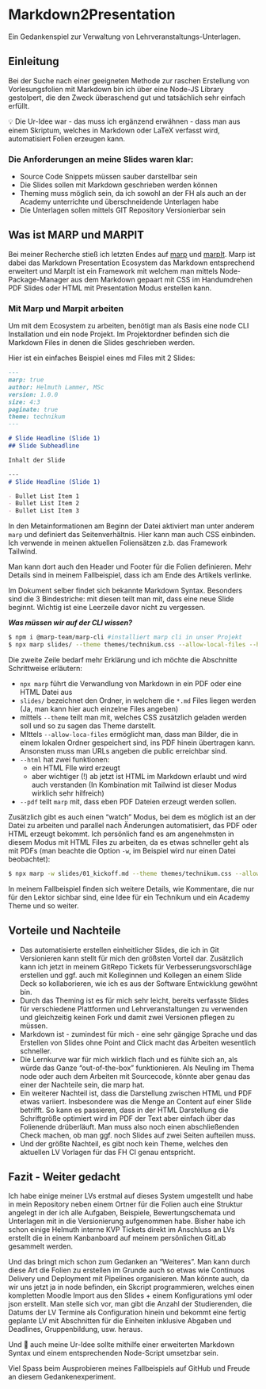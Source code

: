 # Markdown2Presentation

Ein Gedankenspiel zur Verwaltung von Lehrveranstaltungs-Unterlagen.

## Einleitung

Bei der Suche nach einer geeigneten Methode zur raschen Erstellung von Vorlesungsfolien mit Markdown bin ich über eine Node-JS Library gestolpert, die den Zweck überaschend gut und tatsächlich sehr einfach erfüllt.

<aside>
💡 Die Ur-Idee war - das muss ich ergänzend erwähnen - dass man aus einem Skriptum, welches in Markdown oder LaTeX verfasst wird, automatisiert Folien erzeugen kann.

</aside>

### Die Anforderungen an meine Slides waren klar:

- Source Code Snippets müssen sauber darstellbar sein
- Die Slides sollen mit Markdown geschrieben werden können
- Theming muss möglich sein, da ich sowohl an der FH als auch an der Academy unterrichte und überschneidende Unterlagen habe
- Die Unterlagen sollen mittels GIT Repository Versionierbar sein

## Was ist MARP und MARPIT

Bei meiner Recherche stieß ich letzten Endes auf [marp](https://marp.app/) und [marpIt](https://marpit.marp.app/markdown). Marp ist dabei das Markdown Presentation Ecosystem das Markdown entsprechend erweitert und MarpIt ist ein Framework mit welchem man mittels Node-Package-Manager aus dem Markdown gepaart mit CSS im Handumdrehen PDF Slides oder HTML mit Presentation Modus erstellen kann.

### Mit Marp und Marpit arbeiten

Um mit dem Ecosystem zu arbeiten, benötigt man als Basis eine node CLI Installation und ein node Projekt. Im Projektordner befinden sich die Markdown Files in denen die Slides geschrieben werden.

Hier ist ein einfaches Beispiel eines md Files mit 2 Slides:

```markdown
---
marp: true
author: Helmuth Lammer, MSc
version: 1.0.0
size: 4:3
paginate: true
theme: technikum
---

# Slide Headline (Slide 1)
## Slide Subheadline

Inhalt der Slide

---
# Slide Headline (Slide 1)

- Bullet List Item 1
- Bullet List Item 2
- Bullet List Item 3
```

In den Metainformationen am Beginn der Datei aktiviert man unter anderem `marp` und definiert das Seitenverhältnis. Hier kann man auch CSS einbinden. Ich verwende in meinen aktuellen Foliensätzen z.b. das Framework Tailwind.

Man kann dort auch den Header und Footer für die Folien definieren. Mehr Details sind in meinem Fallbeispiel, dass ich am Ende des Artikels verlinke.

Im Dokument selber findet sich bekannte Markdown Syntax. Besonders sind die 3 Bindestriche: mit diesen teilt man mit, dass eine neue Slide beginnt. Wichtig ist eine Leerzeile davor nicht zu vergessen.

***Was müssen wir auf der CLI wissen?***

```bash
$ npm i @marp-team/marp-cli #installiert marp cli in unser Projekt
$ npx marp slides/ --theme themes/technikum.css --allow-local-files --html --pdf
```

Die zweite Zeile bedarf mehr Erklärung und ich möchte die Abschnitte Schrittweise erläutern:

- `npx marp` führt die Verwandlung von Markdown in ein PDF oder eine HTML Datei aus
- `slides/` bezeichnet den Ordner, in welchem die `*.md` Files liegen werden (Ja, man kann hier auch einzelne Files angeben)
- mittels `--theme` teilt man mit, welches CSS zusätzlich geladen werden soll und so zu sagen das Theme darstellt.
- MIttels `--allow-loca-files` ermöglicht man, dass man Bilder, die in einem lokalen Ordner gespeichert sind, ins PDF hinein übertragen kann. Ansonsten muss man URLs angeben die public erreichbar sind.
- `--html` hat zwei funktionen:
    - ein HTML FIle wird erzeugt
    - aber wichtiger (!) ab jetzt ist HTML im Markdown erlaubt und wird auch verstanden (In Kombination mit Tailwind ist dieser Modus wirklich sehr hilfreich)
- `--pdf` teilt `marp` mit, dass eben PDF Dateien erzeugt werden sollen.

Zusätzlich gibt es auch einen “watch” Modus, bei dem es möglich ist an der Datei zu arbeiten und parallel nach Änderungen automatisiert, das PDF oder HTML erzeugt bekommt. Ich persönlich fand es am angenehmsten in diesem Modus mit HTML Files zu arbeiten, da es etwas schneller geht als mit PDFs (man beachte die Option `-w`, im Beispiel wird nur einen Datei beobachtet):

```bash
$ npx marp -w slides/01_kickoff.md --theme themes/technikum.css --allow-local-files --html
```

In meinem Fallbeispiel finden sich weitere Details, wie Kommentare, die nur für den Lektor sichbar sind, eine Idee für ein Technikum und ein Academy Theme und so weiter.

## Vorteile und Nachteile

- Das automatisierte erstellen einheitlicher Slides, die ich in Git Versionieren kann stellt für mich den größsten Vorteil dar. Zusätzlich kann ich jetzt in meinem GitRepo Tickets für Verbesserungsvorschläge erstellen und ggf. auch mit Kolleginnen und Kollegen an einem Slide Deck so kollaborieren, wie ich es aus der Software Entwicklung gewöhnt bin.
- Durch das Theming ist es für mich sehr leicht, bereits verfasste Slides für verschiedene Plattformen und Lehrveranstaltungen zu verwenden und gleichzeitig keinen Fork und damit zwei Versionen pflegen zu müssen.
- Markdown ist - zumindest für mich - eine sehr gängige Sprache und das Erstellen von Slides ohne Point and Click macht das Arbeiten wesentlich schneller.
- Die Lernkurve war für mich wirklich flach und es fühlte sich an, als würde das Ganze “out-of-the-box” funktionieren. Als Neuling im Thema node oder auch dem Arbeiten mit Sourcecode, könnte aber genau das einer der Nachteile sein, die marp hat.
- Ein weiterer Nachteil ist, dass die Darstellung zwischen HTML und PDF etwas variiert. Insbesondere was die Menge an Content auf einer Slide betrifft. So kann es passieren, dass in der HTML Darstellung die Schriftgröße optimiert wird im PDF der Text aber einfach über das Folienende drüberläuft. Man muss also noch einen abschließenden Check machen, ob man ggf. noch Slides auf zwei Seiten aufteilen muss.
- Und der größte Nachteil, es gibt noch kein Theme, welches den aktuellen LV Vorlagen für das FH CI genau entspricht.

## Fazit - Weiter gedacht

Ich habe einige meiner LVs erstmal auf dieses System umgestellt und habe in mein Repository neben einem Ortner für die Folien auch eine Struktur angelegt in der ich alle Aufgaben, Beispiele, Bewertungschemata und Unterlagen mit in die Versionierung aufgenommen habe. Bisher habe ich schon einige Helmuth interne KVP Tickets direkt im Anschluss an LVs erstellt die in einem Kanbanboard auf meinem persönlichen GitLab gesammelt werden.

Und das bringt mich schon zum Gedanken an “Weiteres”. Man kann durch diese Art die Folien zu erstellen im Grunde auch so etwas wie Continuos Delivery und Deployment mit Pipelines organisieren. Man könnte auch, da wir uns jetzt ja in node befinden, ein Skcript programmieren, welches einen kompletten Moodle Import aus den Slides + einem Konfigurations yml oder json erstellt. Man stelle sich vor, man gibt die Anzahl der Studierenden, die Datums der LV Termine als Configuration hinein und bekommt eine fertig geplante LV mit Abschnitten für die Einheiten inklusive Abgaben und Deadlines, Gruppenbildung, usw. heraus.

Und 🙂 auch meine Ur-Idee sollte mithilfe einer erweiterten Markdown Syntax und einem entsprechenden Node-Script umsetzbar sein.

Viel Spass beim Ausprobieren meines Fallbeispiels auf GitHub und Freude an diesem Gedankenexperiment.

